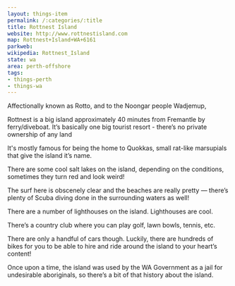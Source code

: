 ```yaml
---
layout: things-item
permalink: /:categories/:title
title: Rottnest Island
website: http://www.rottnestisland.com 
map: Rottnest+Island+WA+6161
parkweb: 
wikipedia: Rottnest_Island
state: wa
area: perth-offshore
tags:
- things-perth
- things-wa
---
```


Affectionally known as Rotto, and to the Noongar people Wadjemup, 

Rottnest is a big island approximately 40 minutes from Fremantle by ferry/diveboat. It’s basically one big tourist resort - there’s no private ownership of any land

It's mostly famous for being the home to Quokkas, small rat-like marsupials that give the island it’s name.

There are some cool salt lakes on the island, depending on the conditions, sometimes they turn red and look weird!

The surf here is obscenely clear and the beaches are really pretty &mdash; there’s plenty of Scuba diving done in the surrounding waters as well!

There are a number of lighthouses on the island. Lighthouses are cool.

There’s a country club where you can play golf, lawn bowls, tennis, etc.

There are only a handful of cars though. Luckily, there are hundreds of bikes for you to be able to hire and ride around the island to your heart’s content!

Once upon a time, the island was used by the WA Government as a jail for undesirable aboriginals, so there’s a bit of that history about the island.